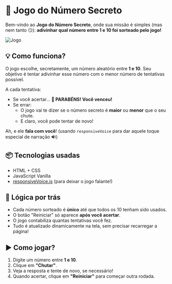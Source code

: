 # 🎯 Jogo do Número Secreto

Bem-vindo ao **Jogo do Número Secreto**, onde sua missão é simples (mas nem tanto 😏): **adivinhar qual número entre 1 e 10 foi sorteado pelo jogo!**

![Jogo](URL-da-imagem)


## 💡 Como funciona?

O jogo escolhe, secretamente, um número aleatório entre **1 e 10**. Seu objetivo é tentar adivinhar esse número com o menor número de tentativas possível.

A cada tentativa:

- Se você acertar... **🎉 PARABÉNS! Você venceu!**
- Se errar:
  - O jogo vai te dizer se o número secreto é **maior** ou **menor** que o seu chute.
  - E claro, você pode tentar de novo!

Ah, e ele **fala com você**! (usando `responsiveVoice` para dar aquele toque especial de narração 🔊)

## 📦 Tecnologias usadas

- HTML + CSS
- JavaScript Vanilla
- [responsiveVoice.js](https://responsivevoice.org/) (para deixar o jogo falante!)

## 🧠 Lógica por trás

- Cada número sorteado é **único** até que todos os 10 tenham sido usados.
- O botão "Reiniciar" só aparece **após você acertar**.
- O jogo contabiliza quantas tentativas você fez.
- Tudo é atualizado dinamicamente na tela, sem precisar recarregar a página!

## ▶️ Como jogar?

1. Digite um número entre **1 e 10**.
2. Clique em **"Chutar"**.
3. Veja a resposta e tente de novo, se necessário!
4. Quando acertar, clique em **"Reiniciar"** para começar outra rodada.

